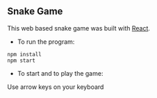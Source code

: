 ## Snake Game

This web based snake game was built with [React](https://github.com/facebookincubator/create-react-app).

- To run the program:

```
npm install
npm start
```

- To start and to play the game:

Use arrow keys on your keyboard
